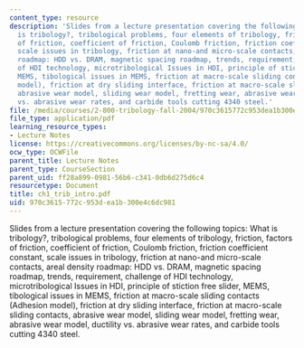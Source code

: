 ```yaml
---
content_type: resource
description: 'Slides from a lecture presentation covering the following topics: What
  is tribology?, tribological problems, four elements of tribology, friction, factors
  of friction, coefficient of friction, Coulomb friction, friction coefficient constant,
  scale issues in tribology, friction at nano-and micro-scale contacts, areal density
  roadmap: HDD vs. DRAM, magnetic spacing roadmap, trends, requirement, challenge
  of HDI technology, microtribological Issues in HDI, principle of stiction free slider,
  MEMS, tibological issues in MEMS, friction at macro-scale sliding contacts (Adhesion
  model), friction at dry sliding interface, friction at macro-scale sliding contacts,
  abrasive wear model, sliding wear model, fretting wear, abrasive wear model, ductility
  vs. abrasive wear rates, and carbide tools cutting 4340 steel.'
file: /media/courses/2-800-tribology-fall-2004/970c3615772c953dea1b300e4c6dc981_ch1_trib_intro.pdf
file_type: application/pdf
learning_resource_types:
- Lecture Notes
license: https://creativecommons.org/licenses/by-nc-sa/4.0/
ocw_type: OCWFile
parent_title: Lecture Notes
parent_type: CourseSection
parent_uid: ff28a899-0981-56b6-c341-0db6d275d6c4
resourcetype: Document
title: ch1_trib_intro.pdf
uid: 970c3615-772c-953d-ea1b-300e4c6dc981
---
```

Slides from a lecture presentation covering the following topics: What is tribology?, tribological problems, four elements of tribology, friction, factors of friction, coefficient of friction, Coulomb friction, friction coefficient constant, scale issues in tribology, friction at nano-and micro-scale contacts, areal density roadmap: HDD vs. DRAM, magnetic spacing roadmap, trends, requirement, challenge of HDI technology, microtribological Issues in HDI, principle of stiction free slider, MEMS, tibological issues in MEMS, friction at macro-scale sliding contacts (Adhesion model), friction at dry sliding interface, friction at macro-scale sliding contacts, abrasive wear model, sliding wear model, fretting wear, abrasive wear model, ductility vs. abrasive wear rates, and carbide tools cutting 4340 steel.